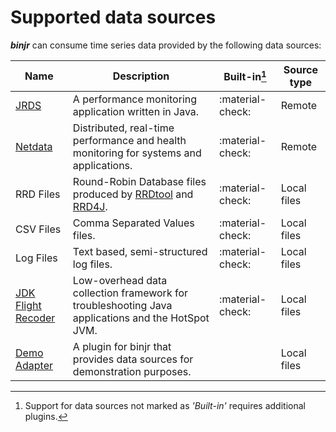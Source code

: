 # Supported data sources

***binjr*** can consume time series data provided by the following data sources:


| Name                                                        | Description                                                                                                                                  | Built-in[^1]     | Source type |
|-------------------------------------------------------------|----------------------------------------------------------------------------------------------------------------------------------------------|------------------|-------------|
| [JRDS](https://github.com/fbacchella/jrds)                  | A performance monitoring application written in Java.                                                                                        | :material-check: | Remote      |
| [Netdata](https://www.netdata.cloud)                        | Distributed, real-time performance and health monitoring for systems and applications.                                                       | :material-check: | Remote      |
| RRD Files                                                   | Round-Robin Database files produced by [RRDtool](https://oss.oetiker.ch/rrdtool/) and [RRD4J](https://github.com/rrd4j/rrd4j).               | :material-check: | Local files | 
| CSV Files                                                   | Comma Separated Values files.                                                                                                                | :material-check: | Local files | 
| Log Files                                                   | Text based, semi-structured log files.                                                                                                       | :material-check: | Local files | 
| [JDK Flight Recoder](https://openjdk.org/jeps/328)          | Low-overhead data collection framework for troubleshooting Java applications and the HotSpot JVM.                                            | :material-check: | Local files | 
| [Demo Adapter](https://github.com/binjr/binjr-adapter-demo) | A plugin for binjr that provides data sources for demonstration purposes.                                                                    |                  | Local files |


[^1]: Support for data sources not marked as *'Built-in'* requires additional plugins.